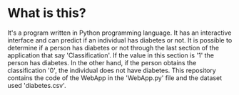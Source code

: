 # What is this?

It's a program written in Python programming language. 
It has an interactive interface and can predict if an individual has diabetes or not.
It is possible to determine if a person has diabetes or not through the last section of the application that say 'Classification'.
If the value in this section is '1' the person has diabetes. In the other hand, if the person obtains the classification '0', 
the individual does not have diabetes.
This repository contains the code of the WebApp in the 'WebApp.py' file and the dataset used 'diabetes.csv'.
